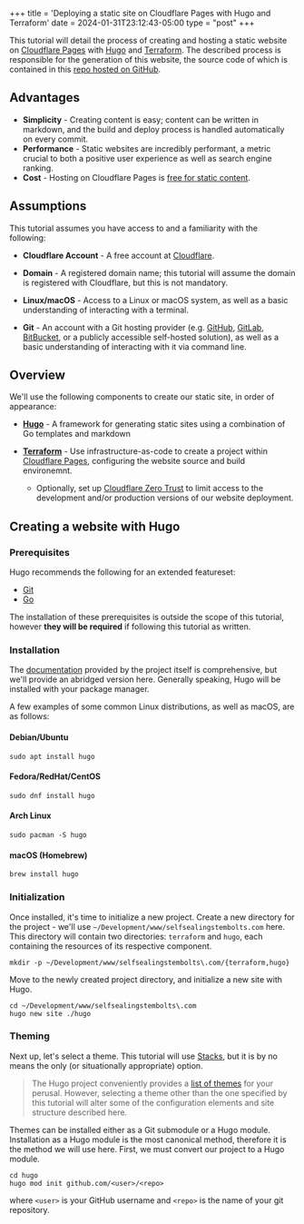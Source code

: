 +++
title = 'Deploying a static site on Cloudflare Pages with Hugo and Terraform'
date = 2024-01-31T23:12:43-05:00
type = "post"
+++

This tutorial will detail the process of creating and hosting a static website on [Cloudflare Pages](https://pages.cloudflare.com/) with [Hugo](https://gohugo.io) and [Terraform](https://terraform.io). The described process is responsible for the generation of this website, the source code of which is contained in this [repo hosted on GitHub](https://github.com/baryonicnonsense/selfsealingstembolts.com).

## Advantages

- **Simplicity** - Creating content is easy; content can be written in markdown, and the build and deploy process is handled automatically on every commit.
- **Performance** - Static websites are incredibly performant, a metric crucial to both a positive user experience as well as search engine ranking.
- **Cost** - Hosting on Cloudflare Pages is [free for static content](https://developers.cloudflare.com/pages/platform/limits/).

## Assumptions

This tutorial assumes you have access to and a familiarity with the following:

- **Cloudflare Account** - A free account at [Cloudflare](https://cloudflare.com).

- **Domain** - A registered domain name; this tutorial will assume the domain is registered with Cloudflare, but this is not mandatory.

- **Linux/macOS** - Access to a Linux or macOS system, as well as a basic understanding of interacting with a terminal.

- **Git** - An account with a Git hosting provider (e.g. [GitHub](https://github.com), [GitLab](https://gitlab.com), [BitBucket](https://bitbucket.org), or a publicly accessible self-hosted solution), as well as a basic understanding of interacting with it via command line. 
  
## Overview

We'll use the following components to create our static site, in order of appearance:

- [**Hugo**](https://gethugo.io) - A framework for generating static sites using a combination of Go templates and markdown

- [**Terraform**](https://terraform.io) - Use infrastructure-as-code to create a project within [Cloudflare Pages](https://pages.cloudflare.com), configuring the website source and build environemnt.
  - Optionally, set up [Cloudflare Zero Trust](https://www.cloudflare.com/zero-trust/) to limit access to the development and/or production versions of our website deployment.
  
## Creating a website with Hugo

### Prerequisites

Hugo recommends the following for an extended featureset:

- [Git](https://git-scm.com/)
- [Go](https://go.dev/)

The installation of these prerequisites is outside the scope of this tutorial, however **they will be required** if following this tutorial as written.

### Installation

The [documentation](https://gohugo.io/installation/) provided by the project itself is comprehensive, but we'll provide an abridged version here. Generally speaking, Hugo will be installed with your package manager. 

A few examples of some common Linux distributions, as well as macOS, are as follows:

#### Debian/Ubuntu

    sudo apt install hugo

#### Fedora/RedHat/CentOS

    sudo dnf install hugo
    
#### Arch Linux

    sudo pacman -S hugo
    
#### macOS (Homebrew)

    brew install hugo
        
### Initialization
    
Once installed, it's time to initialize a new project. Create a new directory for the project - we'll use `~/Development/www/selfsealingstembolts.com` here. This directory will contain two directories: `terraform` and `hugo`, each containing the resources of its respective component.
    
    mkdir -p ~/Development/www/selfsealingstembolts\.com/{terraform,hugo}
    
Move to the newly created project directory, and initialize a new site with Hugo.

    cd ~/Development/www/selfsealingstembolts\.com
    hugo new site ./hugo

### Theming

Next up, let's select a theme. This tutorial will use [Stacks](https://stack.jimmycai.com/), but it is by no means the only (or situationally appropriate) option. 
> The Hugo project conveniently provides a [list of themes](https://themes.gohugo.io/) for your perusal. However, selecting a theme other than the one specified by this tutorial will alter some of the configuration elements and site structure described here.  

Themes can be installed either as a Git submodule or a Hugo module. Installation as a Hugo module is the most canonical method, therefore it is the method we will use here. First, we must convert our project to a Hugo module.

    cd hugo
    hugo mod init github.com/<user>/<repo>

where `<user>` is your GitHub username and `<repo>` is the name of your git repository.
